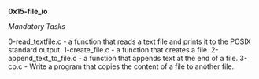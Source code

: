 **0x15-file_io**

*Mandatory Tasks*

0-read_textfile.c - a function that reads a text file and prints it to the POSIX standard output.
1-create_file.c -  a function that creates a file.
2-append_text_to_file.c - a function that appends text at the end of a file.
3-cp.c - Write a program that copies the content of a file to another file.
